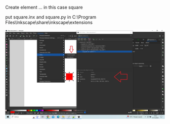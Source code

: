 Create element ... in this case square

put square.inx and square.py in C:\Program Files\Inkscape\share\inkscape\extensions

<img src="https://raw.githubusercontent.com/costycnc/inkscape-1.0-hello-world-extension-costycnc/main/create-square/square.jpg"> 
